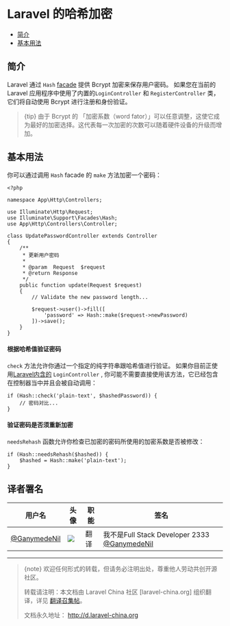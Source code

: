 # Laravel 的哈希加密

- [简介](#introduction)
- [基本用法](#basic-usage)

<a name="introduction"></a>
## 简介

Laravel 通过 `Hash` [facade](/docs/{{version}}/facades) 提供 Bcrypt 加密来保存用户密码。 如果您在当前的 Laravel 应用程序中使用了内置的`LoginController` 和 `RegisterController` 类，它们将自动使用 Bcrypt 进行注册和身份验证。

> {tip} 由于 Bcrypt 的 「加密系数（word fator）」可以任意调整，这使它成为最好的加密选择。这代表每一次加密的次数可以随着硬件设备的升级而增加。

<a name="basic-usage"></a>
## 基本用法

你可以通过调用 `Hash` facade 的 `make` 方法加密一个密码：

    <?php

    namespace App\Http\Controllers;

    use Illuminate\Http\Request;
    use Illuminate\Support\Facades\Hash;
    use App\Http\Controllers\Controller;

    class UpdatePasswordController extends Controller
    {
        /**
         * 更新用户密码
         *
         * @param  Request  $request
         * @return Response
         */
        public function update(Request $request)
        {
            // Validate the new password length...

            $request->user()->fill([
                'password' => Hash::make($request->newPassword)
            ])->save();
        }
    }

#### 根据哈希值验证密码

`check` 方法允许你通过一个指定的纯字符串跟哈希值进行验证。 如果你目前正使用[Laravel内含的](/docs/{{version}}/authentication) `LoginController` , 你可能不需要直接使用该方法，它已经包含在控制器当中并且会被自动调用：

    if (Hash::check('plain-text', $hashedPassword)) {
        // 密码对比...
    }

#### 验证密码是否须重新加密

`needsRehash` 函数允许你检查已加密的密码所使用的加密系数是否被修改：

    if (Hash::needsRehash($hashed)) {
        $hashed = Hash::make('plain-text');
    }
	
## 译者署名
| 用户名                                      | 头像                                       | 职能   | 签名                                       |
| ---------------------------------------- | ---------------------------------------- | ---- | ---------------------------------------- |
| [@GanymedeNil](https://github.com/GanymedeNil) | <img class="avatar-66 rm-style" src="https://dn-phphub.qbox.me/uploads/avatars/6859_1487055454.jpg?imageView2/1/w/100/h/100"> | 翻译   | 我不是Full Stack Developer 2333  [@GanymedeNil](http://weibo.com/jinhongyang) |


--- 

> {note} 欢迎任何形式的转载，但请务必注明出处，尊重他人劳动共创开源社区。
> 
> 转载请注明：本文档由 Laravel China 社区 [laravel-china.org] 组织翻译，详见 [翻译召集帖](https://laravel-china.org/topics/3810/laravel-54-document-translation-come-and-join-the-translation)。
> 
> 文档永久地址： http://d.laravel-china.org
